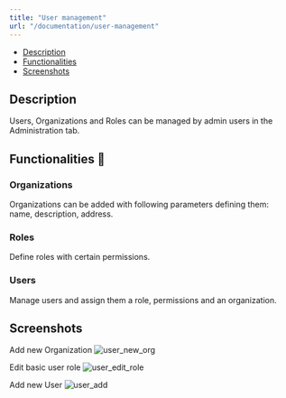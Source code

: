 ```yaml
---
title: "User management"
url: "/documentation/user-management"
---
```


* [Description](#description)
* [Functionalities](#functionalities)
* [Screenshots](#screenshots)


## Description
Users, Organizations and Roles can be managed by admin users in the Administration tab.

## Functionalities 👤

### Organizations
Organizations can be added with following parameters defining them: name, description, address.

### Roles
Define roles with certain permissions.

### Users 
Manage users and assign them a role, permissions and an organization.

## Screenshots
Add new Organization
![user_new_org](/documentation/organization_add.png)

Edit basic user role
![user_edit_role](/documentation/organization_edit_user_role.png)

Add new User
![user_add](/documentation/organization_add_new_user.png)
